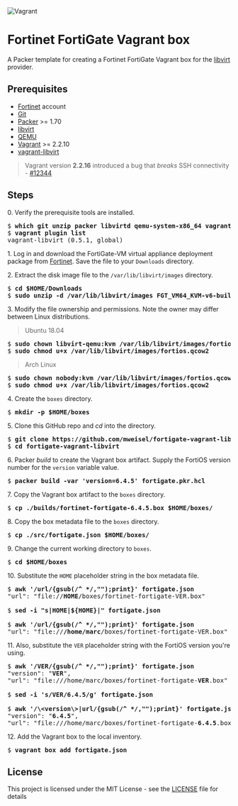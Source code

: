 <img alt="Vagrant" src="https://img.shields.io/badge/vagrant%20-%231563FF.svg?&style=for-the-badge&logo=vagrant&logoColor=white"/>

# Fortinet FortiGate Vagrant box

A Packer template for creating a Fortinet FortiGate Vagrant box for the [libvirt](https://libvirt.org) provider.

## Prerequisites

  * [Fortinet](https://support.fortinet.com) account
  * [Git](https://git-scm.com)
  * [Packer](https://packer.io) >= 1.70
  * [libvirt](https://libvirt.org)
  * [QEMU](https://www.qemu.org)
  * [Vagrant](https://www.vagrantup.com) >= 2.2.10
  * [vagrant-libvirt](https://github.com/vagrant-libvirt/vagrant-libvirt)

> Vagrant version **2.2.16** introduced a bug that *breaks* SSH connectivity - [#12344](https://github.com/hashicorp/vagrant/issues/12344)

## Steps

0\. Verify the prerequisite tools are installed.

<pre>
$ <b>which git unzip packer libvirtd qemu-system-x86_64 vagrant</b>
$ <b>vagrant plugin list</b>
vagrant-libvirt (0.5.1, global)
</pre>

1\. Log in and download the FortiGate-VM virtual appliance deployment package from [Fortinet](https://docs.fortinet.com/document/fortigate/6.0.0/fortigate-vm-on-kvm/961760/downloading-the-fortigate-vm-virtual-appliance-deployment-package). Save the file to your `Downloads` directory.

2\. Extract the disk image file to the `/var/lib/libvirt/images` directory.

<pre>
$ <b>cd $HOME/Downloads</b>
$ <b>sudo unzip -d /var/lib/libvirt/images FGT_VM64_KVM-v6-build1828-FORTINET.out.kvm.zip</b>
</pre>

3\. Modify the file ownership and permissions. Note the owner may differ between Linux distributions.

> Ubuntu 18.04

<pre>
$ <b>sudo chown libvirt-qemu:kvm /var/lib/libvirt/images/fortios.qcow2</b>
$ <b>sudo chmod u+x /var/lib/libvirt/images/fortios.qcow2</b>
</pre>

> Arch Linux

<pre>
$ <b>sudo chown nobody:kvm /var/lib/libvirt/images/fortios.qcow2</b>
$ <b>sudo chmod u+x /var/lib/libvirt/images/fortios.qcow2</b>
</pre>

4\. Create the `boxes` directory.

<pre>
$ <b>mkdir -p $HOME/boxes</b>
</pre>

5\. Clone this GitHub repo and _cd_ into the directory.

<pre>
$ <b>git clone https://github.com/mweisel/fortigate-vagrant-libvirt</b>
$ <b>cd fortigate-vagrant-libvirt</b>
</pre>

6\. Packer _build_ to create the Vagrant box artifact. Supply the FortiOS version number for the `version` variable value.

<pre>
$ <b>packer build -var 'version=6.4.5' fortigate.pkr.hcl</b>
</pre>

7\. Copy the Vagrant box artifact to the `boxes` directory.

<pre>
$ <b>cp ./builds/fortinet-fortigate-6.4.5.box $HOME/boxes/</b>
</pre>

8\. Copy the box metadata file to the `boxes` directory.

<pre>
$ <b>cp ./src/fortigate.json $HOME/boxes/</b>
</pre>

9\. Change the current working directory to `boxes`.

<pre>
$ <b>cd $HOME/boxes</b>
</pre>

10\. Substitute the `HOME` placeholder string in the box metadata file.

<pre>
$ <b>awk '/url/{gsub(/^ */,"");print}' fortigate.json</b>
"url": "file://<b>HOME</b>/boxes/fortinet-fortigate-VER.box"

$ <b>sed -i "s|HOME|${HOME}|" fortigate.json</b>

$ <b>awk '/url/{gsub(/^ */,"");print}' fortigate.json</b>
"url": "file://<b>/home/marc</b>/boxes/fortinet-fortigate-VER.box"
</pre>

11\. Also, substitute the `VER` placeholder string with the FortiOS version you're using.

<pre>
$ <b>awk '/VER/{gsub(/^ */,"");print}' fortigate.json</b>
"version": "<b>VER</b>",
"url": "file:///home/marc/boxes/fortinet-fortigate-<b>VER</b>.box"

$ <b>sed -i 's/VER/6.4.5/g' fortigate.json</b>

$ <b>awk '/\&lt;version\&gt;|url/{gsub(/^ */,"");print}' fortigate.json</b>
"version": "<b>6.4.5</b>",
"url": "file:///home/marc/boxes/fortinet-fortigate-<b>6.4.5</b>.box"
</pre>

12\. Add the Vagrant box to the local inventory.

<pre>
$ <b>vagrant box add fortigate.json</b>
</pre>

## License

This project is licensed under the MIT License - see the [LICENSE](LICENSE) file for details
